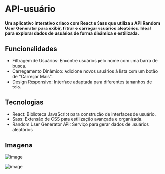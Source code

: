 # API-usuário
#### Um aplicativo interativo criado com React e Sass que utiliza a API Random User Generator para exibir, filtrar e carregar usuários aleatórios. Ideal para explorar dados de usuários de forma dinâmica e estilizada.

## Funcionalidades
<ul>
  <li>
   Filtragem de Usuários: Encontre usuários pelo nome com uma barra de busca.
  </li>
  <li>
  Carregamento Dinâmico: Adicione novos usuários à lista com um botão de "Carregar Mais".
  </li>
  <li>
    Design Responsivo: Interface adaptada para diferentes tamanhos de tela.
  </li>
</ul>

## Tecnologias
<ul>
  <li>
    React: Biblioteca JavaScript para construção de interfaces de usuário.
  </li>
  <li>
    Sass: Extensão de CSS para estilização avançada e organizada.
  </li>
  <li>
    Random User Generator API: Serviço para gerar dados de usuários aleatórios.
  </li>
</ul>

## Imagens
![image](https://github.com/user-attachments/assets/74352b6d-c7b4-4eed-8c00-b55297fced6a)

![image](https://github.com/user-attachments/assets/b919c71a-5304-4d50-82e6-f8c003ddc637)


